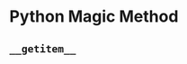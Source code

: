 # Python Magic Method

<script setup>
import CodeMaxEidtor from "../../src/components/CodeMaxEidtor.vue"

import PythonCode from "../../src/python/code";
</script>


## `__getitem__`

<CodeMaxEidtor :code="PythonCode.MagicGetItemDemo" />
